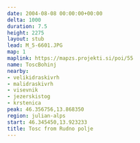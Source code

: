 ```yaml
---
date: 2004-08-08 00:00:00+00:00
delta: 1000
duration: 7.5
height: 2275
layout: stub
lead: M_5-6601.JPG
map: 1
maplink: https://mapzs.projekti.si/poi/55
name: ToscBohinj
nearby:
- velikidraskivrh
- malidraskivrh
- visevnik
- jezerskistog
- krstenica
peak: 46.356756,13.868350
region: julian-alps
start: 46.345450,13.923233
title: Tosc from Rudno polje
---
```

